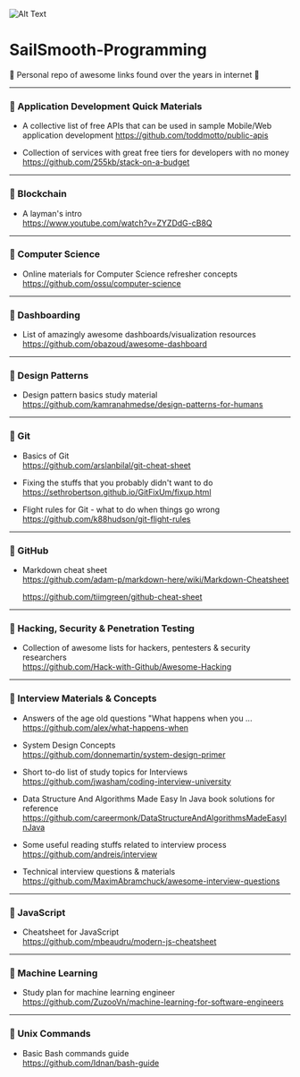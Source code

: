   

  ![Alt Text](https://media.giphy.com/media/3osxYamKD88c6pXdfO/giphy.gif)  

# SailSmooth-Programming 
:pray: Personal repo of awesome links found over the years in internet :pray:  
  
  
-----------------------------------------------------------------------------
### :hibiscus: Application Development Quick Materials
* A collective list of free APIs that can be used in sample Mobile/Web application development 
https://github.com/toddmotto/public-apis

* Collection of services with great free tiers for developers with no money   
https://github.com/255kb/stack-on-a-budget



-----------------------------------------------------------------------------
### :hibiscus: Blockchain 
* A layman's intro  
https://www.youtube.com/watch?v=ZYZDdG-cB8Q



-----------------------------------------------------------------------------
### :hibiscus: Computer Science
* Online materials for Computer Science refresher concepts  
https://github.com/ossu/computer-science




-----------------------------------------------------------------------------
### :hibiscus: Dashboarding  
*  List of amazingly awesome dashboards/visualization resources  
https://github.com/obazoud/awesome-dashboard  




-----------------------------------------------------------------------------
### :hibiscus: Design Patterns  
* Design pattern basics study material  
https://github.com/kamranahmedse/design-patterns-for-humans





-----------------------------------------------------------------------------
### :hibiscus: Git 
* Basics of Git  
https://github.com/arslanbilal/git-cheat-sheet

  
* Fixing the stuffs that you probably didn't want to do  
https://sethrobertson.github.io/GitFixUm/fixup.html

* Flight rules for Git - what to do when things go wrong  
https://github.com/k88hudson/git-flight-rules


-----------------------------------------------------------------------------
### :hibiscus: GitHub  
* Markdown cheat sheet  
https://github.com/adam-p/markdown-here/wiki/Markdown-Cheatsheet  
  
  https://github.com/tiimgreen/github-cheat-sheet


-----------------------------------------------------------------------------
### :hibiscus: Hacking, Security & Penetration Testing  
* Collection of awesome lists for hackers, pentesters & security researchers  
https://github.com/Hack-with-Github/Awesome-Hacking  





-----------------------------------------------------------------------------
### :hibiscus: Interview Materials & Concepts  
* Answers of the age old questions "What happens when you ...  
https://github.com/alex/what-happens-when

* System Design Concepts    
https://github.com/donnemartin/system-design-primer

*  Short to-do list of study topics for Interviews  
https://github.com/jwasham/coding-interview-university

*  Data Structure And Algorithms Made Easy In Java book solutions for reference  
https://github.com/careermonk/DataStructureAndAlgorithmsMadeEasyInJava  

* Some useful reading stuffs related to interview process  
https://github.com/andreis/interview  

* Technical interview questions & materials  
https://github.com/MaximAbramchuck/awesome-interview-questions  
 
 
 
 

-----------------------------------------------------------------------------
### :hibiscus: JavaScript  
* Cheatsheet for JavaScript  
https://github.com/mbeaudru/modern-js-cheatsheet





-----------------------------------------------------------------------------
### :hibiscus: Machine Learning  
*  Study plan for machine learning engineer  
https://github.com/ZuzooVn/machine-learning-for-software-engineers  




-----------------------------------------------------------------------------
### :hibiscus: Unix Commands
* Basic Bash commands guide  
https://github.com/Idnan/bash-guide




